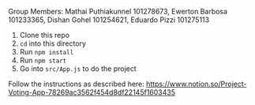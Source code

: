 Group Members: Mathai Puthiakunnel 101278673, Ewerton Barbosa 101233365, Dishan Gohel 101254621, Eduardo Pizzi 101275113



1. Clone this repo
1. `cd` into this directory
1. Run `npm install`
1. Run `npm start`
1. Go into `src/App.js` to do the project

Follow the instructions as described here: https://www.notion.so/Project-Voting-App-78269ac3562f454d8df22145f1603435
